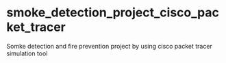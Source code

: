 # smoke_detection_project_cisco_packet_tracer
Somke detection and fire prevention project by using cisco packet tracer simulation tool
